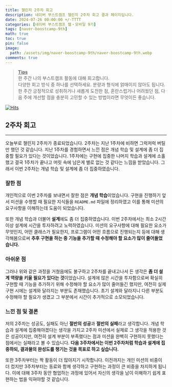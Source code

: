 ```yaml
---
title: 챌린지 2주차 회고
description: 네이버 부스트캠프 챌린지 2주차 회고 결과 페이지입니다.
date: 2024-07-26 00:00:00 +/-TTTT
categories: [네이버 부스트캠프 웹・모바일 9기]
tags: [naver-boostcamp-9th]
math: true
toc: true
pin: false
image:
  path: /assets/img/naver-boostcamp-9th/naver-boostcamp-9th.webp
comments: true
---
```


<blockquote class="prompt-tip"><p><strong><u>Tips</u></strong> <br />
한 주간 나의 부스트캠프 활동에 대해 회고합니다. <br />
다양한 회고 방식 중 하나를 선택하세요. 분량과 형식에 얽매이지 않아도 됩니다. <br />
한 주간 긍정적으로 성취하거나 새롭게 도전한 점, 혼란스럽거나 어려웠던 점, 다음 주에 개선할 점을 충분히 고민할 수 있는 방법이라면 무엇이든 좋습니다.</p></blockquote>

[![Hits](https://hits.seeyoufarm.com/api/count/incr/badge.svg?url=https%3A%2F%2Fhyunjinno.github.io%2Fnaver-boostcamp-9th%2F2024-07-26-challenge-day10%2F&count_bg=%2379C83D&title_bg=%23555555&icon=&icon_color=%23E7E7E7&title=hits&edge_flat=false)](https://hits.seeyoufarm.com)

## 2주차 회고

<hr />

오늘부로 챌린지 2주차가 종료되었습니다. 2주차는 지난 1주차에 비하면 그럭저럭 버틸만 했던 것 같습니다. 지난 1주차를 경험하면서 느낀 점은 개념 학습 및 설계에 좀 더 집중할 필요가 있다는 것이었습니다. 1주차에는 구현에 집중한 나머지 학습과 설계에 소홀했고 결국 1주차가 끝나고 머릿 속에 남은게 별로 없는 것 같다는 느낌을 받았습니다. 그래서 이번 2주차는 개념 학습 및 설계에 좀 더 집중하였습니다.

### 잘한 점

개인적으로 이번 2주차를 보내면서 잘한 점은 **개념 학습**이었습니다. 구현을 진행하기 앞서 미션을 수행할 때 필요한 지식들을 `README.md` 파일에 정리하였고 이를 통해 미션의 요구사항을 이해하는데 도움이 되었습니다.

또한 개념 학습과 더불어 **설계**에도 좀 더 집중하였습니다. 이번 2주차에서는 최소 2시간 이상 설계에 시간을 투자하려고 노력하였습니다. 미션의 요구사항에 대해 필요한 요소가 무엇인지, 어떤 클래스가 필요한지, 프로그램이 어떤 흐름으로 진행되는지 등에 대해 생각해봄으로써 **추후 구현을 하는 중 기능을 추가할 때 수정해야 할 요소가 많이 줄어들었습니다.**

### 아쉬운 점

그러나 위와 같은 과정을 거쳤음에도 불구하고 2주차를 끝내고나서 든 생각은 **좀 더 설계 역량을 키울 필요가 있다는 것**이었습니다. 설계에 많은 시간을 투자함으로써 확실히 구현할 때 기능을 추가하기 위해 수정해야 할 요소가 많이 줄어들긴 했지만, 여전히 실제 구현 시에는 설계와 달라지는 부분도 존재했습니다. 초기 설계와 달라지니 다른 부분도 수정해야 할 필요가 생겼고 그 부분에서 시간이 추가적으로 소모되었습니다.

### 느낀 점 및 결론

저의 2주차는 성공도, 실패도 아닌 **절반의 성공**과 **절반의 실패**라고 생각합니다. 개념 학습과 설계에 집중해야겠다는 생각을 가지고 2주차 미션에서 실제로 그 생각을 적용한 것은 성공이지만, 여전히 설계 부분이 부족했다는 점과 미션을 완벽히 구현하지 못했다는 점에서는 실패라고 볼 수 있습니다.
**다음 3주차에서는 이번 2주차처럼 학습과 설계에 집중하되, 결과물의 완성도를 챙기는 것을 목표로 하고 싶습니다.**

또한 3주차부터는 짝 활동이 더 많아지기 시작합니다. 이전까지는 개인 미션의 비중이 더 컸지만 3주차부터는 동료와 함께 생각하고 구현하는 과정이 큰 비중을 차지하게 됩니다. 이에 대해 3주차 동안 협업하는 과정에 있어서 자신의 생각을 남이 이해하기 쉽게 표현하는 법을 익혀야할 것 같습니다.
